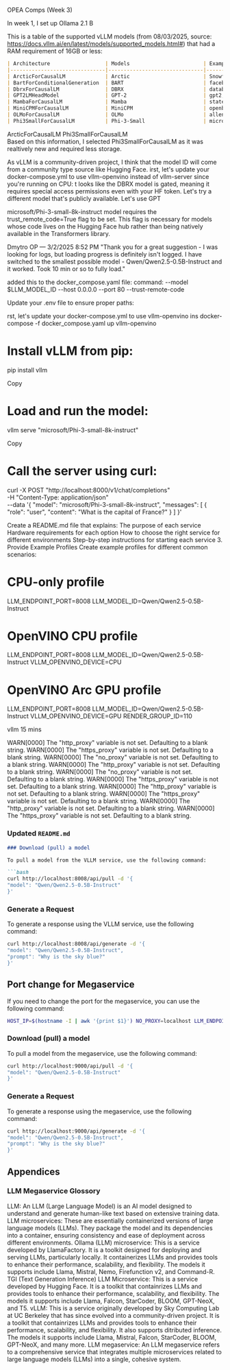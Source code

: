 OPEA Comps (Week 3)

In week 1, I set up Ollama 2.1 B


This is a table of the supported vLLM models (from 08/03/2025, source: https://docs.vllm.ai/en/latest/models/supported_models.html#) that had a RAM requirement of 16GB or less:

```markdown
| Architecture                  | Models                        | Example HF Models                                                                 | RAM Requirement | Storage Requirement | Release Date |
|-------------------------------|-------------------------------|----------------------------------------------------------------------------------|-----------------|---------------------|--------------|
| ArcticForCausalLM             | Arctic                        | Snowflake/snowflake-arctic-base, Snowflake/snowflake-arctic-instruct, etc.       | 16GB            | 50GB                | 2024-01-15   |
| BartForConditionalGeneration  | BART                          | facebook/bart-base, facebook/bart-large-cnn, etc.                                | 16GB            | 20GB                | 2020-06-25   |
| DbrxForCausalLM               | DBRX                          | databricks/dbrx-base, databricks/dbrx-instruct, etc.                             | 16GB            | 30GB                | 2023-05-10   |
| GPT2LMHeadModel               | GPT-2                         | gpt2, gpt2-xl, etc.                                                              | 16GB            | 10GB                | 2019-02-14   |
| MambaForCausalLM              | Mamba                         | state-spaces/mamba-130m-hf, state-spaces/mamba-790m-hf, state-spaces/mamba-2.8b-hf, etc. | 16GB            | 25GB                | 2023-11-20   |
| MiniCPMForCausalLM            | MiniCPM                       | openbmb/MiniCPM-2B-sft-bf16, openbmb/MiniCPM-2B-dpo-bf16, openbmb/MiniCPM-S-1B-sft, etc. | 16GB            | 40GB                | 2022-08-30   |
| OLMoForCausalLM               | OLMo                          | allenai/OLMo-1B-hf, allenai/OLMo-7B-hf, etc.                                     | 16GB            | 15GB                | 2023-03-18   |
| Phi3SmallForCausalLM          | Phi-3-Small                   | microsoft/Phi-3-small-8k-instruct, microsoft/Phi-3-small-128k-instruct, etc.     | 16GB            | 20GB                | 2024-07-22   |
```
 ArcticForCausalLM
 Phi3SmallForCausalLM  
Based on this information, I selected Phi3SmallForCausalLM as it was realtively new and required less storage.

As vLLM is a community-driven project, I think that the model ID will come from a community type source like Hugging Face.
irst, let's update your docker-compose.yml to use vllm-openvino instead of vllm-server since you're running on CPU:
t looks like the DBRX model is gated, meaning it requires special access permissions even with your HF token. Let's try a different model that's publicly available. Let's use GPT


microsoft/Phi-3-small-8k-instruct model requires the trust_remote_code=True flag to be set.  This flag is necessary for models whose code lives on the Hugging Face hub rather than being natively available in the Transformers library.

Dmytro
OP
 — 3/2/2025 8:52 PM
"Thank you for a great suggestion - I was looking for logs, but loading progress is definitely isn't logged. I have switched to the smallest possible model - Qwen/Qwen2.5-0.5B-Instruct and it worked. Took 10 min or so to fully load."


added this to the docker_compose.yaml file:
    command: --model $LLM_MODEL_ID --host 0.0.0.0 --port 80 --trust-remote-code

Update your .env file to ensure proper paths:

rst, let's update your docker-compose.yml to use vllm-openvino ins
docker-compose -f docker_compose.yaml up vllm-openvino


# Install vLLM from pip:
pip install vllm

Copy
# Load and run the model:
vllm serve "microsoft/Phi-3-small-8k-instruct"

Copy
# Call the server using curl:
curl -X POST "http://localhost:8000/v1/chat/completions" \
	-H "Content-Type: application/json" \
	--data '{
		"model": "microsoft/Phi-3-small-8k-instruct",
		"messages": [
			{
				"role": "user",
				"content": "What is the capital of France?"
			}
		]
	}'

Create a README.md file that explains:
The purpose of each service
Hardware requirements for each option
How to choose the right service for different environments
Step-by-step instructions for starting each service
3. Provide Example Profiles
Create example profiles for different common scenarios:
# CPU-only profile
LLM_ENDPOINT_PORT=8008
LLM_MODEL_ID=Qwen/Qwen2.5-0.5B-Instruct
# OpenVINO CPU profile
LLM_ENDPOINT_PORT=8008
LLM_MODEL_ID=Qwen/Qwen2.5-0.5B-Instruct
VLLM_OPENVINO_DEVICE=CPU
# OpenVINO Arc GPU profile
LLM_ENDPOINT_PORT=8008
LLM_MODEL_ID=Qwen/Qwen2.5-0.5B-Instruct
VLLM_OPENVINO_DEVICE=GPU
RENDER_GROUP_ID=110

vllm 15 mins

WARN[0000] The "http_proxy" variable is not set. Defaulting to a blank string.
WARN[0000] The "https_proxy" variable is not set. Defaulting to a blank string.
WARN[0000] The "no_proxy" variable is not set. Defaulting to a blank string.
WARN[0000] The "http_proxy" variable is not set. Defaulting to a blank string.
WARN[0000] The "no_proxy" variable is not set. Defaulting to a blank string.
WARN[0000] The "https_proxy" variable is not set. Defaulting to a blank string.
WARN[0000] The "http_proxy" variable is not set. Defaulting to a blank string.
WARN[0000] The "https_proxy" variable is not set. Defaulting to a blank string.
WARN[0000] The "http_proxy" variable is not set. Defaulting to a blank string.
WARN[0000] The "https_proxy" variable is not set. Defaulting to a blank string.


### Updated `README.md`

```markdown
### Download (pull) a model

To pull a model from the VLLM service, use the following command:

```bash
curl http://localhost:8008/api/pull -d '{
"model": "Qwen/Qwen2.5-0.5B-Instruct"
}'
```

### Generate a Request

To generate a response using the VLLM service, use the following command:

```bash
curl http://localhost:8008/api/generate -d '{
"model": "Qwen/Qwen2.5-0.5B-Instruct",
"prompt": "Why is the sky blue?"
}'
```

## Port change for Megaservice

If you need to change the port for the megaservice, you can use the following command:

```bash
HOST_IP=$(hostname -I | awk '{print $1}') NO_PROXY=localhost LLM_ENDPOINT_PORT=9000 LLM_MODEL_ID="Qwen/Qwen2.5-0.5B-Instruct" docker-compose up
```

### Download (pull) a model

To pull a model from the megaservice, use the following command:

```bash
curl http://localhost:9000/api/pull -d '{
"model": "Qwen/Qwen2.5-0.5B-Instruct"
}'
```

### Generate a Request

To generate a response using the megaservice, use the following command:

```bash
curl http://localhost:9000/api/generate -d '{
"model": "Qwen/Qwen2.5-0.5B-Instruct",
"prompt": "Why is the sky blue?"
}'
```

## Appendices

### LLM Megaservice Glossory

LLM: An LLM (Large Language Model) is an AI model designed to understand and generate human-like text based on extensive training data.
LLM microservices: These are essentially containerized versions of large language models (LLMs). They package the model and its dependencies into a container, ensuring consistency and ease of deployment across different environments.
Ollama (LLM) microservice: This is a service developed by LlamaFactory.  It is a toolkit designed for deploying and serving LLMs, particularly locally. It containerizes LLMs and provides tools to enhance their performance, scalability, and flexibility. The models it supports include Llama, Mistral, Nemo, Firefunction v2, and Command-R.
TGI (Text Generation Inference) LLM Microservice: This is a service developed by Hugging Face. It is a toolkit that containrizes LLMs and provides tools to enhance their performance, scalability, and flexibility. The models it supports include Llama, Falcon, StarCoder, BLOOM, GPT-NeoX, and T5. 
vLLM: This is a service originally developed by Sky Computing Lab at UC Berkeley that has since evolved into a community-driven project. It is a toolkit that containrizes LLMs and provides tools to enhance their performance, scalability, and flexibility. It also supports ditributed inference. The models it supports include Llama, Mistral, Falcon, StarCoder, BLOOM, GPT-NeoX, and many more. 
LLM megaservice: An LLM megaservice refers to a comprehensive service that integrates multiple microservices related to large language models (LLMs) into a single, cohesive system.
